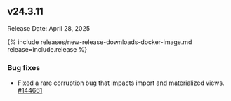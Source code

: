 ## v24.3.11

Release Date: April 28, 2025

{% include releases/new-release-downloads-docker-image.md release=include.release %}

<h3 id="v24-3-11-bug-fixes">Bug fixes</h3>

- Fixed a rare corruption bug that impacts import and materialized views. [#144661][#144661]

[#144661]: https://github.com/cockroachdb/cockroach/pull/144661
